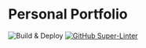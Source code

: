 # Personal Portfolio 
![Build & Deploy](https://github.com/iajaykarthick/personal-portfolio/actions/workflows/main.yml/badge.svg)
[![GitHub Super-Linter](https://github.com/iajaykarthick/personal-portfolio/workflows/Lint%20Code%20Base/badge.svg)](https://github.com/marketplace/actions/super-linter)
